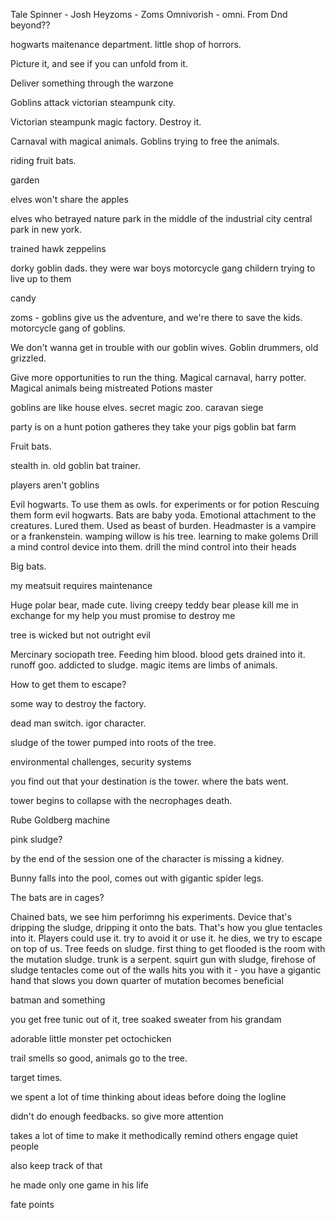 Tale Spinner - Josh
Heyzoms - Zoms
Omnivorish - omni. From Dnd beyond??

hogwarts maitenance department.
little shop of horrors.

Picture it, and see if you can unfold from it.

Deliver something through the warzone

Goblins attack victorian steampunk city.

Victorian steampunk magic factory.
Destroy it.

Carnaval with magical animals.
Goblins trying to free the animals.

riding fruit bats.

garden

elves won't share the apples

elves who betrayed nature
park in the middle of the industrial city
central park in new york.


trained hawk
zeppelins

dorky goblin dads.
they were war boys
motorcycle gang
childern trying to live up to them

candy 

zoms - goblins give us the adventure, and we're there to save the kids.
motorcycle gang of goblins.

We don't wanna get in trouble with our goblin wives.
Goblin drummers, old grizzled.

Give more opportunities to run the thing.
Magical carnaval, harry potter.
Magical animals being mistreated
Potions master

goblins are like house elves.
secret magic zoo.
caravan siege

party is on a hunt
potion gatheres
they take your pigs
goblin bat farm

Fruit bats.

stealth in.
old goblin bat trainer.

players aren't goblins

Evil hogwarts.
To use them as owls.
for experiments or for potion
Rescuing them form evil hogwarts.
Bats are baby yoda.
Emotional attachment to the creatures.
Lured them.
Used as beast of burden.
Headmaster is a vampire or a frankenstein.
wamping willow is his tree.
learning to make golems
Drill a mind control device into them.
drill the mind control into their heads

Big bats.

my meatsuit requires maintenance

Huge polar bear, made cute.
living creepy teddy bear
please kill me
in exchange for my help you must promise to destroy me

tree is wicked but not outright evil

Mercinary sociopath tree.
Feeding him blood.
blood gets drained into it.
runoff goo.
addicted to sludge.
magic items are limbs of animals.

How to get them to escape?

some way to destroy the factory.

dead man switch.
igor character.

sludge of the tower pumped into roots of the tree.

environmental challenges, security systems

you find out that your destination is the tower.
where the bats went.

tower begins to collapse with the necrophages death.

Rube Goldberg machine

pink sludge?

by the end of the session one of the character is missing a kidney.

Bunny falls into the pool, comes out with gigantic spider legs.

The bats are in cages?

Chained bats, we see him perforimng his experiments.
Device that's dripping the sludge, dripping it onto the bats.
That's how you glue tentacles into it.
Players could use it.
try to avoid it or use it.
he dies, we try to escape on top of us.
Tree feeds on sludge.
first thing to get flooded is the room with the mutation sludge.
trunk is a serpent.
squirt gun with sludge, firehose of sludge
tentacles come out of the walls
hits you with it - you have a gigantic hand that slows you down
quarter of mutation becomes beneficial

batman and something

you get free tunic out of it, tree soaked sweater from his grandam

adorable little monster pet
octochicken

trail smells so good, animals go to the tree.

target times.

we spent a lot of time thinking about ideas before doing the logline

didn't do enough feedbacks.
so give more attention

takes a lot of time to make it methodically
remind others
engage quiet people

also keep track of that

he made only one game in his life

fate points